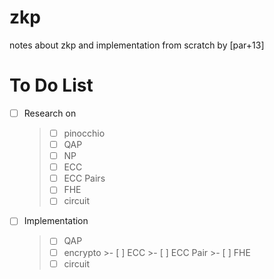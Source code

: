 # zkp
notes about zkp and implementation from scratch by [par+13]

# To Do List
- [ ] Research on 
   >- [ ] pinocchio
   >- [ ] QAP
   >- [ ] NP
   >- [ ] ECC
   >- [ ] ECC Pairs
   >- [ ] FHE
   >- [ ] circuit

- [ ] Implementation
    >- [ ] QAP
    >- [ ] encrypto
        >- [ ] ECC
        >- [ ] ECC Pair
        >- [ ] FHE
    >- [ ] circuit
